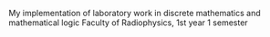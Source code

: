 My implementation of laboratory work in discrete mathematics and mathematical logic
Faculty of Radiophysics, 1st year 1 semester
